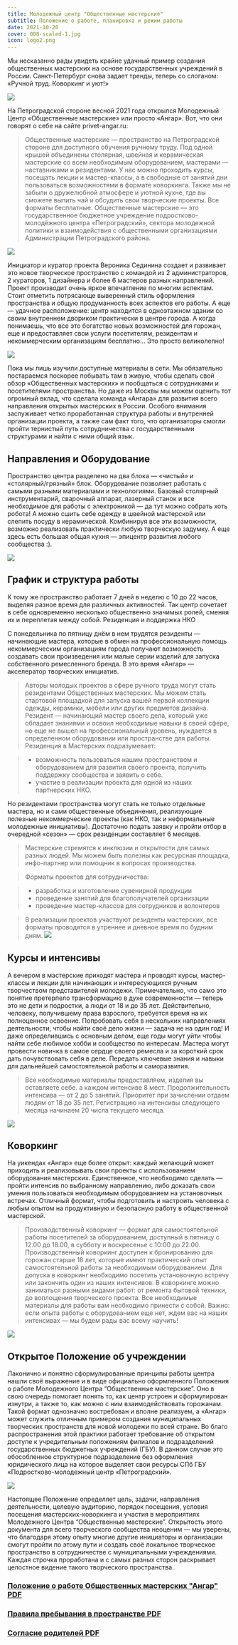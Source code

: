 ```yaml
---
title: Молодежный центр "Общественные мастерские"
subtitle: Положение о работе, планировка и режим работы
date: 2021-10-20
cover: 008-scaled-1.jpg
icon: logo2.png
---
```


Мы несказанно рады увидеть крайне удачный пример создания общественных мастерских на основе государственных учреждений в России. Санкт-Петербург снова задает тренды, теперь со слоганом: «Ручной труд. Коворкинг и уют!»

![](./logo2.png)

На Петроградской стороне весной 2021 года открылся Молодежный Центр «Общественные мастерские» или просто «Ангар».  Вот, что они говорят о себе на сайте privet-angar.ru:

>Общественные мастерские — пространство на Петроградской стороне для доступного обучения ручному труду.
>Под одной крышей объединены столярная, швейная и керамическая мастерские со всем необходимым оборудованием, мастерами — наставниками и резидентами.
>У нас можно проходить курсы, посещать лекции и мастер-классы, а в свободные от занятий дни пользоваться возможностями в формате коворкинга.
>Также мы не забыли о дружелюбной атмосфере и уютной кухне, где вы сможете выпить чай и обсудить свои творческие проекты. Все форматы бесплатные.
>Общественные мастерские  — это государственное бюджетное учреждение подростково-молодёжного центра «Петроградский», сектора молодежной политики и взаимодействия с общественными организациями Администрации Петроградского района.

![](./images/003-scaled-1.jpg)

Инициатор и куратор проекта Вероника Сединина создает и развивает это новое творческое пространство с командой из 2 администраторов, 2 кураторов, 1 дизайнера и более 6 мастеров разных направлений. Проект производит очень яркое впечатление по многим аспектам. Стоит отметить потрясающе выверенный стиль оформления пространства и общую продуманность всех аспектов его работы. А еще — удачное расположение: центр находится в одноэтажном здании со своим внутреннем двориком практически в центре города. А когда понимаешь, что все это богатство новых возможностей для горожан, еще и предоставляет свои услуги посетителям, резидентам и некоммерческим организациям бесплатно… Это просто великолепно!

![](./images/002-scaled-1.jpg)

Пока мы лишь изучили доступные материалы в сети. Мы обязательно постараемся поскорее побывать там в живую, чтобы сделать свой обзор «Общественных мастерских» и пообщаться с сотрудниками и посетителями пространства. Но даже из Москвы мы можем оценить тот огромный вклад, что сделала команда «Ангара» для развития всего направления открытых мастерских в России. Особого внимания заслуживает четко проработанная структура работы и внутренней организации проекта, а также сам факт того, что организаторы смогли пройти тернистый путь сотрудничества с государственными структурами и найти с ними общий язык.

## Направления и Оборудование

Пространство центра разделено на два блока — «чистый» и «столярный/грязный» блок. Оборудование позволяет работать с самыми разными материалами и технологиями. Базовый столярный инструментарий, сварочный аппарат, лазерный станок и все необходимое для работы с электроникой — да тут можно собрать хоть робота! А можно сшить себе одежду в швейной мастерской или слепить посуду в керамической. Комбинируя все эти возможности, возможно реализовать практически любую творческую задумку. А еще здесь есть большая общая кухня — эпицентр развития любого сообщества :).

![](./images/008-scaled-1.jpg)

## График и структура работы

К тому же пространство работает 7 дней в неделю с 10 до 22 часов, выделяя разное время для различных активностей. Так центр сочетает в себе одновременно несколько общественно значимых ролей, сменяя их и переплетая между собой.
Резиденция и поддержка НКО

С понедельника по пятницу днём в нем трудятся резиденты — начинающие мастера, которые в обмен на профессиональную помощь некоммерческим организациям города получают возможность создавать свои произведения или малые серии изделий для запуска собственного ремесленного бренда. В это время «Ангар» — акселератор творческих инициатив.

>Авторы молодых проектов в сфере ручного труда могут стать резидентами Общественных мастерских.  Мы можем стать стартовой площадкой для запуска вашей первой коллекции одежды, керамики, мебели или других предметов дизайна. Резидент —  начинающий мастер своего дела, который уже обладает знаниями и освоил необходимые навыки в своей сфере, но еще не вышел на профессиональный уровень, нуждается в определенном оборудовании или пространстве для работы.  Резиденция в Мастерских подразумевает:

> - возможность  пользоваться нашим пространством и оборудованием  для развития своего проекта, получить поддержку сообщества и заявить о себе.
> - участие  в реализации проекта для одной из наших партнерских НКО.

Но резидентами пространства могут стать не только отдельные мастера, но и сами общественные объединения, реализующие полезные некоммерческие проекты (как НКО, так и неформальные молодежные инициативы). Достаточно подать заявку и пройти отбор в очередной «сезон» — срок резиденции составляет 6 месяцев.

> Мастерские стремятся к инклюзии и открытости для самых разных людей. Мы можем быть полезны как ресурсная площадка, инфо-партнер или помощник в вопросах производства.

> Форматы проектов для сотрудничества:

> - разработка и изготовление сувенирной продукции
> - проведение занятий для благополучателей организации
> - проведение мастер-классов для сотрудников и волонтеров

> В реализации проектов участвуют резиденты мастерских, все форматы проводятся в утреннее и дневное время по будним дням.
![](./images/010-scaled-1.jpg)

## Курсы и интенсивы

А вечером в мастерские приходят мастера и проводят курсы, мастер-классы и лекции для начинающих и интересующихся ручным творчеством представителей молодежи. Примечательно, что само это понятие претерпело трансформацию в духе современности — теперь это не дети и подростки, а люди от 18 и до 35 лет. Действительно, человеку, получившему права взрослого, требуется время на их полноценное освоение. Попробовать себя в нескольких направлениях деятельности, чтобы найти своё дело жизни — задача не на один год! И даже определившись с основным делом, еще годы могут уйти чтобы найти себе любимое хобби и сообщество по интересам. Мастера могут провести новичка в самое сердце своего ремесла и за короткий срок дать почувствовать себя в деле. Передать ключевые знания и навыки для дальнейшей самостоятельной работы и саморазвития.

> Все необходимые материалы предоставляем, изделия вы оставляете себе.
> а каждом интенсиве 8 мест.
> Продолжительность интенсива — от 2 до 5 занятий.
> Приоритет при зачислении отдаем людям от 18 до 35 лет.
> Регистрацию на интенсивы следующего месяца начинаем 20 числа текущего месяца.

![](./images/006-scaled-1.jpg)

## Коворкинг

На уикендах «Ангар» еще более открыт: каждый желающий может приходить и реализовывать свои проекты с использованием оборудования мастерских. Единственное, что необходимо сделать — пройти интенсив по выбранному направлению, либо доказать свои умения пользоваться необходимым оборудованием на установочных встречах. Отличный формат, чтобы подготовить и настроить человека с любым опытом на продуктивную и безопасную работу в общественной мастерской.

> Производственный коворкинг — формат для самостоятельной работы посетителей за оборудованием, доступный в пятницу с 12.00 до 18.00, в субботу и воскресенье с 10:00 до 22:00.
> Производственный коворкинг доступен к бронированию для горожан старше 18 лет, которые имеют практический опыт самостоятельной работы за необходимым оборудованием.
> Для допуска в коворкинг необходимо посетить установочную встречу или закончить один из наших интенсивов.
> В коворкинге можно заниматься разными видами работ: от ремонта бытовой техники, до воплощения творческого проекта.
> Все необходимые материалы для работы вам необходимо принести с собой.
> Важно: если опыта работы с оборудованием еще нет, ждем вас на наших интенсивах — мы будем рады вас всему научить!

![](./images/001-scaled-e1614170115339.jpg)

## Открытое Положение об учреждении

Лаконично и понятно сформулированные принципы работы центра нашли своё выражение и в виде официально оформленного Положения о работе Молодежного Центра “Общественные мастерские”. Оно в свою очередь помогает понять то, как центр устроен и сформулирован изнутри, а также то, как можно с ним взаимодействовать горожанам. Такой формат однозначно востребован и вполне реализуем, а «Ангар» может служить отличным примером создания муниципальных творческих пространств для новой молодежи по всей стране. Во благо распространения этой практики работает требование об открытом доступе к учредительным положениям филиалов и подразделений государственных бюджетных учреждений (ГБУ). В данном случае это обособленное структурное подразделение без оформления юридического лица на которое выделяет свои ресурсы СПб ГБУ «Подростково-молодежный центр «Петроградский».

![](./images/plan.png)

Настоящее Положение определяет цель, задачи, направления деятельности, целевую аудиторию, порядок посещения, условия посещения мастерских-коворкинга и участия в мероприятиях Молодежного Центра “Общественные мастерские”. Открытость этого документа для всего творческого сообщества неоценим — мы уверены, что благодаря этому опыту многие другие инициаторы и организации смогут пройти по этому пути и создать своё локальное творческое пространство в сотрудничестве с муниципальными учреждениями. Каждая строчка проработана и с самых разных сторон раскрывает целостное видение такого творческого пространства.

### [Положение о работе Общественных мастерских "Ангар" PDF](/pdf/angar/polozheniye.pdf)
### [Правила пребывания в пространстве  PDF](/pdf/angar/pravila.pdf)
### [Согласие родителей PDF](/pdf/angar/soglasie.pdf)